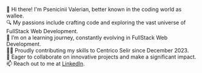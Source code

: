 👋 Hi there! I'm Psenicinii Valerian, better known in the coding world as wallee.<br>
🔍 My passions include crafting code and exploring the vast universe of FullStack Web Development.<br>
🌱 I’m on a learning journey, constantly evolving in FullStack Web Development.<br>
👨‍💼 Proudly contributing my skills to Centrico Selir since December 2023.<br>
🤝 Eager to collaborate on innovative projects and make a significant impact.<br>
📫 Reach out to me at [LinkedIn](https://www.linkedin.com/in/valerian-valentin-p%C8%99enicin%C3%AEi-904813276/).
